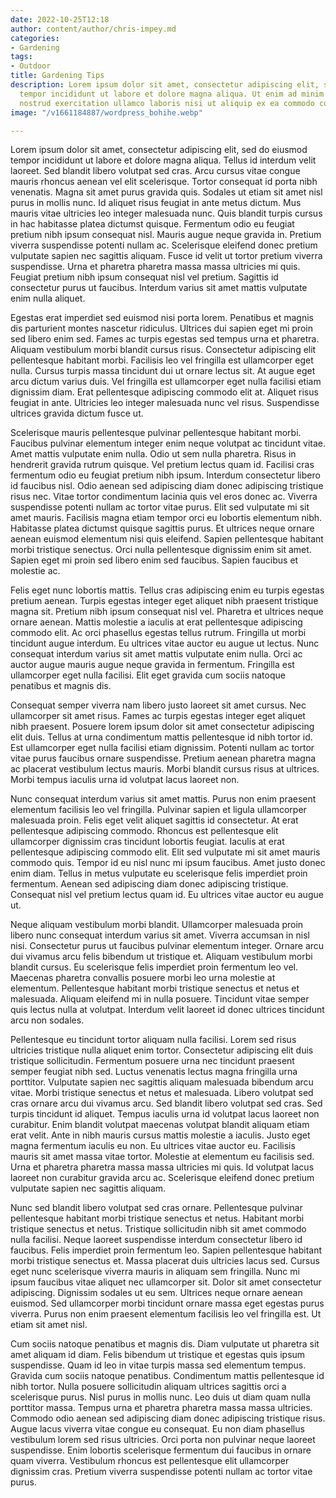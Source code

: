 ```yaml
---
date: 2022-10-25T12:18
author: content/author/chris-impey.md
categories:
- Gardening
tags:
- Outdoor
title: Gardening Tips
description: Lorem ipsum dolor sit amet, consectetur adipiscing elit, sed do eiusmod
  tempor incididunt ut labore et dolore magna aliqua. Ut enim ad minim veniam, quis
  nostrud exercitation ullamco laboris nisi ut aliquip ex ea commodo consequat.
image: "/v1661184887/wordpress_bohihe.webp"

---
```

Lorem ipsum dolor sit amet, consectetur adipiscing elit, sed do eiusmod tempor incididunt ut labore et dolore magna aliqua. Tellus id interdum velit laoreet. Sed blandit libero volutpat sed cras. Arcu cursus vitae congue mauris rhoncus aenean vel elit scelerisque. Tortor consequat id porta nibh venenatis. Magna sit amet purus gravida quis. Sodales ut etiam sit amet nisl purus in mollis nunc. Id aliquet risus feugiat in ante metus dictum. Mus mauris vitae ultricies leo integer malesuada nunc. Quis blandit turpis cursus in hac habitasse platea dictumst quisque. Fermentum odio eu feugiat pretium nibh ipsum consequat nisl. Mauris augue neque gravida in. Pretium viverra suspendisse potenti nullam ac. Scelerisque eleifend donec pretium vulputate sapien nec sagittis aliquam. Fusce id velit ut tortor pretium viverra suspendisse. Urna et pharetra pharetra massa massa ultricies mi quis. Feugiat pretium nibh ipsum consequat nisl vel pretium. Sagittis id consectetur purus ut faucibus. Interdum varius sit amet mattis vulputate enim nulla aliquet.

Egestas erat imperdiet sed euismod nisi porta lorem. Penatibus et magnis dis parturient montes nascetur ridiculus. Ultrices dui sapien eget mi proin sed libero enim sed. Fames ac turpis egestas sed tempus urna et pharetra. Aliquam vestibulum morbi blandit cursus risus. Consectetur adipiscing elit pellentesque habitant morbi. Facilisis leo vel fringilla est ullamcorper eget nulla. Cursus turpis massa tincidunt dui ut ornare lectus sit. At augue eget arcu dictum varius duis. Vel fringilla est ullamcorper eget nulla facilisi etiam dignissim diam. Erat pellentesque adipiscing commodo elit at. Aliquet risus feugiat in ante. Ultricies leo integer malesuada nunc vel risus. Suspendisse ultrices gravida dictum fusce ut.

Scelerisque mauris pellentesque pulvinar pellentesque habitant morbi. Faucibus pulvinar elementum integer enim neque volutpat ac tincidunt vitae. Amet mattis vulputate enim nulla. Odio ut sem nulla pharetra. Risus in hendrerit gravida rutrum quisque. Vel pretium lectus quam id. Facilisi cras fermentum odio eu feugiat pretium nibh ipsum. Interdum consectetur libero id faucibus nisl. Odio aenean sed adipiscing diam donec adipiscing tristique risus nec. Vitae tortor condimentum lacinia quis vel eros donec ac. Viverra suspendisse potenti nullam ac tortor vitae purus. Elit sed vulputate mi sit amet mauris. Facilisis magna etiam tempor orci eu lobortis elementum nibh. Habitasse platea dictumst quisque sagittis purus. Et ultrices neque ornare aenean euismod elementum nisi quis eleifend. Sapien pellentesque habitant morbi tristique senectus. Orci nulla pellentesque dignissim enim sit amet. Sapien eget mi proin sed libero enim sed faucibus. Sapien faucibus et molestie ac.

Felis eget nunc lobortis mattis. Tellus cras adipiscing enim eu turpis egestas pretium aenean. Turpis egestas integer eget aliquet nibh praesent tristique magna sit. Pretium nibh ipsum consequat nisl vel. Pharetra et ultrices neque ornare aenean. Mattis molestie a iaculis at erat pellentesque adipiscing commodo elit. Ac orci phasellus egestas tellus rutrum. Fringilla ut morbi tincidunt augue interdum. Eu ultrices vitae auctor eu augue ut lectus. Nunc consequat interdum varius sit amet mattis vulputate enim nulla. Orci ac auctor augue mauris augue neque gravida in fermentum. Fringilla est ullamcorper eget nulla facilisi. Elit eget gravida cum sociis natoque penatibus et magnis dis.

Consequat semper viverra nam libero justo laoreet sit amet cursus. Nec ullamcorper sit amet risus. Fames ac turpis egestas integer eget aliquet nibh praesent. Posuere lorem ipsum dolor sit amet consectetur adipiscing elit duis. Tellus at urna condimentum mattis pellentesque id nibh tortor id. Est ullamcorper eget nulla facilisi etiam dignissim. Potenti nullam ac tortor vitae purus faucibus ornare suspendisse. Pretium aenean pharetra magna ac placerat vestibulum lectus mauris. Morbi blandit cursus risus at ultrices. Morbi tempus iaculis urna id volutpat lacus laoreet non.

Nunc consequat interdum varius sit amet mattis. Purus non enim praesent elementum facilisis leo vel fringilla. Pulvinar sapien et ligula ullamcorper malesuada proin. Felis eget velit aliquet sagittis id consectetur. At erat pellentesque adipiscing commodo. Rhoncus est pellentesque elit ullamcorper dignissim cras tincidunt lobortis feugiat. Iaculis at erat pellentesque adipiscing commodo elit. Elit sed vulputate mi sit amet mauris commodo quis. Tempor id eu nisl nunc mi ipsum faucibus. Amet justo donec enim diam. Tellus in metus vulputate eu scelerisque felis imperdiet proin fermentum. Aenean sed adipiscing diam donec adipiscing tristique. Consequat nisl vel pretium lectus quam id. Eu ultrices vitae auctor eu augue ut.

Neque aliquam vestibulum morbi blandit. Ullamcorper malesuada proin libero nunc consequat interdum varius sit amet. Viverra accumsan in nisl nisi. Consectetur purus ut faucibus pulvinar elementum integer. Ornare arcu dui vivamus arcu felis bibendum ut tristique et. Aliquam vestibulum morbi blandit cursus. Eu scelerisque felis imperdiet proin fermentum leo vel. Maecenas pharetra convallis posuere morbi leo urna molestie at elementum. Pellentesque habitant morbi tristique senectus et netus et malesuada. Aliquam eleifend mi in nulla posuere. Tincidunt vitae semper quis lectus nulla at volutpat. Interdum velit laoreet id donec ultrices tincidunt arcu non sodales.

Pellentesque eu tincidunt tortor aliquam nulla facilisi. Lorem sed risus ultricies tristique nulla aliquet enim tortor. Consectetur adipiscing elit duis tristique sollicitudin. Fermentum posuere urna nec tincidunt praesent semper feugiat nibh sed. Luctus venenatis lectus magna fringilla urna porttitor. Vulputate sapien nec sagittis aliquam malesuada bibendum arcu vitae. Morbi tristique senectus et netus et malesuada. Libero volutpat sed cras ornare arcu dui vivamus arcu. Sed blandit libero volutpat sed cras. Sed turpis tincidunt id aliquet. Tempus iaculis urna id volutpat lacus laoreet non curabitur. Enim blandit volutpat maecenas volutpat blandit aliquam etiam erat velit. Ante in nibh mauris cursus mattis molestie a iaculis. Justo eget magna fermentum iaculis eu non. Eu ultrices vitae auctor eu. Facilisis mauris sit amet massa vitae tortor. Molestie at elementum eu facilisis sed. Urna et pharetra pharetra massa massa ultricies mi quis. Id volutpat lacus laoreet non curabitur gravida arcu ac. Scelerisque eleifend donec pretium vulputate sapien nec sagittis aliquam.

Nunc sed blandit libero volutpat sed cras ornare. Pellentesque pulvinar pellentesque habitant morbi tristique senectus et netus. Habitant morbi tristique senectus et netus. Tristique sollicitudin nibh sit amet commodo nulla facilisi. Neque laoreet suspendisse interdum consectetur libero id faucibus. Felis imperdiet proin fermentum leo. Sapien pellentesque habitant morbi tristique senectus et. Massa placerat duis ultricies lacus sed. Cursus eget nunc scelerisque viverra mauris in aliquam sem fringilla. Nunc mi ipsum faucibus vitae aliquet nec ullamcorper sit. Dolor sit amet consectetur adipiscing. Dignissim sodales ut eu sem. Ultrices neque ornare aenean euismod. Sed ullamcorper morbi tincidunt ornare massa eget egestas purus viverra. Purus non enim praesent elementum facilisis leo vel fringilla est. Ut etiam sit amet nisl.

Cum sociis natoque penatibus et magnis dis. Diam vulputate ut pharetra sit amet aliquam id diam. Felis bibendum ut tristique et egestas quis ipsum suspendisse. Quam id leo in vitae turpis massa sed elementum tempus. Gravida cum sociis natoque penatibus. Condimentum mattis pellentesque id nibh tortor. Nulla posuere sollicitudin aliquam ultrices sagittis orci a scelerisque purus. Nisl purus in mollis nunc. Leo duis ut diam quam nulla porttitor massa. Tempus urna et pharetra pharetra massa massa ultricies. Commodo odio aenean sed adipiscing diam donec adipiscing tristique risus. Augue lacus viverra vitae congue eu consequat. Eu non diam phasellus vestibulum lorem sed risus ultricies. Orci porta non pulvinar neque laoreet suspendisse. Enim lobortis scelerisque fermentum dui faucibus in ornare quam viverra. Vestibulum rhoncus est pellentesque elit ullamcorper dignissim cras. Pretium viverra suspendisse potenti nullam ac tortor vitae purus.